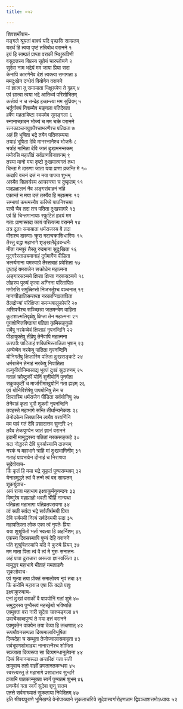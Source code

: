 ```yaml
---
title: ०५२

---
```

शिवशर्मोवाच-  
मङ्गले श्रूयतां वाक्यं यदि पृच्छसि साम्प्रतम्  
यदर्थं हि त्वया पृष्टं तन्निबोध वरानने १  
इयं हि साम्प्रतं प्राप्ता वराकी भिक्षुरूपिणी  
वसुदत्तस्य विप्रस्य सुतेयं चारुलोचने २  
सुदेवा नाम भद्रेयं मम जाया प्रिया सदा  
केनापि कारणेनैव देशं त्यक्त्वा समागता ३  
ममदुःखेन दग्धेयं वियोगेन वरानने  
मां ज्ञात्वा तु समायाता भिक्षुरूपेण ते गृहम् ४  
एवं ज्ञात्वा त्वया भद्रे आतिथ्यं परिशोभितम्  
कर्त्तव्यं न च सन्देह इच्छन्त्या मम सुप्रियम् ५  
भर्तुर्वाक्यं निशम्यैव मङ्गला पतिदेवता  
हर्षेण महताविष्टा स्वयमेव सुमङ्गला ६  
स्नानाच्छादन भोज्यं च मम चक्रे वरानने  
रत्नकाञ्चनयुक्तैश्चाभरणैश्च पतिव्रता ७  
अहं हि भूषिता भद्रे तयैव पतिकाम्यया  
तयाहं भूषिता देवि मानस्नानैश्च भोजनैः ८  
भर्त्राहं मानिता देवि जातं दुःखमनन्तकम्  
ममोरसि महातीव्रं सर्वप्राणविनाशनम् ९  
तस्या मानो मया दृष्टो दुःखमात्मगतं तथा  
चिन्ता मे दारुणा जाता यया प्राणा व्रजन्ति मे १०  
कदापि वचनं दत्तं न मया पापया शुभम्  
अस्यैव विप्रवर्यस्य आचरन्त्या च दुष्कृतम् ११  
पादप्रक्षालनं नैव अङ्गसंवाहनं नहि  
एकान्तं न मया दत्तं तस्यैव हि महात्मनः १२  
सम्भाषां कथमस्यैव करिष्ये पापनिश्चया  
रात्रौ चैव तदा तत्र पतिता दुःखसागरे १३  
एवं हि चिन्तमानायाः स्फुटितं हृदयं मम  
गताः प्राणास्तदा कायं परित्यज्य वरानने १४  
तत्र दूताः समायाता धर्मराजस्य वै तदा  
वीराश्च दारुणाः क्रूरा गदाचक्रासिधारिणः १५  
तैस्तु बद्धा महाभागे शृङ्खलैर्दृढबन्धनैः  
नीता यमपुरं तैस्तु रुदमाना सुदुःखिता १६  
मुद्गरैस्ताड्यमानाहं दुर्गमार्गेण पीडिता  
भर्त्स्यमाना यमस्याग्रे तैस्तत्राहं प्रवेशिता १७  
दृष्टाहं यमराजेन सक्रोधेन महात्मना  
अङ्गारसञ्चये क्षिप्ता क्षिप्ता नरकसञ्चये १८  
लोहस्य पुरुषं कृत्वा अग्निना परितापितः  
ममोरसि समुत्क्षिप्तो निजभर्तुश्च वञ्चनात् १९  
नानापीडातिसन्तप्ता नरकाग्निप्रतापिता  
तैलद्रोण्यां परिक्षिप्ता करम्भवालुकोपरि २०  
असिपत्रैश्च सञ्च्छिन्ना जलमन्त्रेण वाहिता  
कूटशाल्मलिवृक्षेषु क्षिप्ता तेन महात्मना २१  
पूयशोणितविष्ठायां पतिता कृमिसङ्कुले  
सर्वेषु नरकेष्वेवं क्षिप्ताहं नृपनन्दिनि २२  
पीडायुक्तेषु तीव्रेषु तेनैवापि महात्मना  
करपत्रैः पाटिताहं शक्तिभिस्ताडिता भृशम् २३  
अन्येष्वेव नरकेषु पातिता नृपनन्दिनि  
योनिगर्तेषु क्षिप्तास्मि पतिता दुःखसङ्कटे २४  
धर्मराजेन तेनाहं नरकेषु निपातिता  
वल्गुनीयोनिमासाद्य भुक्तं दुःखं सुदारुणम् २५  
गताहं क्रौष्टुकीं योनिं शुनीयोनिं पुनर्गता  
सकुक्कुटीं च मार्जारीमाखुयोनिं गता ह्यहम् २६  
एवं योनिविशेषेषु पापयोनिषु तेन च  
क्षिप्तास्मि धर्मराजेन पीडिता सर्वयोनिषु २७  
तेनैवाहं कृता भूमौ शूकरी नृपनन्दिनि  
तवहस्ते महाभागे सन्ति तीर्थान्यनेकशः २८  
तेनोदकेन सिक्तास्मि त्वयैव वरवर्णिनि  
मम पापं गतं देवि प्रसादात्तव सुन्दरि २९  
तवैव तेजःपुण्येन जातं ज्ञानं वरानने  
इदानीं मामुद्धरस्व पतितां नरकसङ्कटे ३०  
यदा नोद्धरसे देवि पुनर्यास्यामि दारुणम्  
नरकं च महाभागे त्राहि मां दुःखभागिनीम् ३१  
गताहं पापभावेन दीनाहं च निराश्रया  
सुदेवोवाच-  
किं कृतं हि मया भद्रे सुकृतं पुण्यसम्भवम् ३२  
येनाहमुद्धरे त्वां वै तन्मे त्वं वद साम्प्रतम्  
शूकर्युवाच-  
अयं राजा महाभाग इक्ष्वाकुर्मनुनन्दनः ३३  
विष्णुरेष महाप्राज्ञो भवती श्रीर्हि नान्यथा  
पतिव्रता महाभागा पतिव्रतपरायणा ३४  
त्वं सती सर्वदा भद्रे सर्वतीर्थमयी प्रिया  
देवि सर्वमयी नित्यं सर्वदेवमयी सदा ३५  
महापतिव्रता लोक एका त्वं नृपतेः प्रिया  
यया शुश्रूषितो भर्ता भवत्या हि अहर्निशम् ३६  
एकस्य दिवसस्यापि पुण्यं देहि वरानने  
पति शुश्रूषितस्यापि यदि मे कुरुषे प्रियम् ३७  
मम माता पिता त्वं वै त्वं मे गुरुः सनातनः  
अहं पापा दुराचारा असत्या ज्ञानवर्जिता ३८  
मामुद्धर महाभागे भीताहं यमताडनैः  
सुकलोवाच-  
एवं श्रुत्वा तया प्रोक्तं समालोक्य नृपं तदा ३९  
किं करोमि महाराज एषा किं वदते पशुः  
इक्ष्वाकुरुवाच-  
एनां दुःखां वराकीं वै पापयोनिं गतां शुभे ४०  
समुद्धरस्व पुण्यैस्त्वं महच्छ्रेयो भविष्यति  
एवमुक्ता वरा नारी सुदेवा चारुमङ्गला ४१  
उवाचैकाब्दपुण्यं ते मया दत्तं वरानने  
एवमुक्तेन वाक्येन तया देव्या हि तत्क्षणात् ४२  
रूपयौवनसम्पन्ना दिव्यमालाविभूषिता  
दिव्यदेहा च सम्भूता तेजोज्वालासमावृता ४३  
सर्वभूषणशोभाढ्या नानारत्नैश्च शोभिता  
सञ्जाता दिव्यरूपा सा दिव्यगन्धानुलेपना ४४  
दिव्यं विमानमारूढा अन्तरिक्षं गता सती  
तामुवाच ततो राज्ञीं प्रणतानतकन्धरा ४५  
स्वस्त्यस्तु ते महाभागे प्रसादात्तव सुन्दरि  
व्रजामि पातकान्मुक्ता स्वर्गं पुण्यतमं शुभम् ४६  
प्रणम्यैवं गता स्वर्गं सुदेवा शृणु सत्तम  
एतत्ते सर्वमाख्यातं सुकलाया निवेदितम् ४७  
इति श्रीपद्मपुराणे भूमिखण्डे वेनोपाख्याने सुकलाचरित्रे सुदेवास्वर्गारोहणन्नाम द्विपञ्चाशत्तमोऽध्यायः ५२